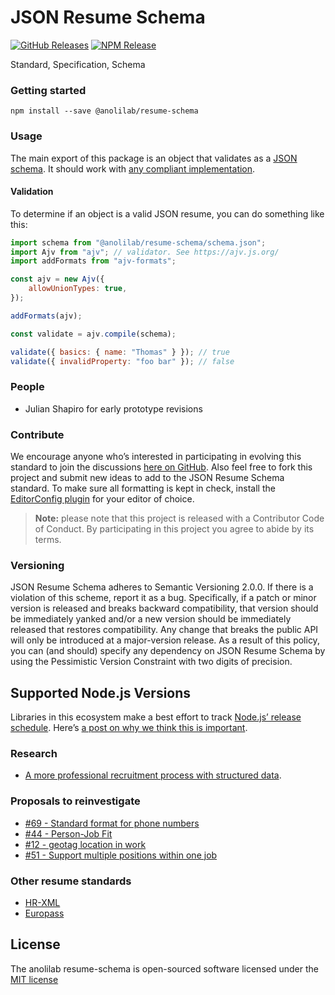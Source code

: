 # JSON Resume Schema

[![GitHub Releases](https://badgen.net/github/tag/anolilab/resume-schema)](https://github.com/anolilab/resume-schema/releases)
[![NPM Release](https://badgen.net/npm/v/@anolilab/resume-schema)](https://www.npmjs.com/package/@anolilab/resume-schema)

Standard, Specification, Schema

### Getting started

```
npm install --save @anolilab/resume-schema
```

### Usage

<!-- textlint-disable @textlint-rule/google/word-list -->

The main export of this package is an object that validates as a [JSON schema](https://json-schema.org/understanding-json-schema/). It should work with [any compliant implementation](https://json-schema.org/implementations.html#validator-javascript).

<!-- textlint-enable @textlint-rule/google/word-list -->

#### Validation

To determine if an object is a valid JSON resume, you can do something like this:

```js
import schema from "@anolilab/resume-schema/schema.json";
import Ajv from "ajv"; // validator. See https://ajv.js.org/
import addFormats from "ajv-formats";

const ajv = new Ajv({
    allowUnionTypes: true,
});

addFormats(ajv);

const validate = ajv.compile(schema);

validate({ basics: { name: "Thomas" } }); // true
validate({ invalidProperty: "foo bar" }); // false
```

### People

<!-- textlint-disable write-good -->

-   Julian Shapiro for early prototype revisions

<!-- textlint-enable write-good -->

### Contribute

We encourage anyone who’s interested in participating in evolving this standard to join the discussions [here on GitHub](https://github.com/jsonresume/resume-schema/issues). Also feel free to fork this project and submit new ideas to add to the JSON Resume Schema standard. To make sure all formatting is kept in check, install the [EditorConfig plugin](https://editorconfig.org/) for your editor of choice.

> **Note:** please note that this project is released with a Contributor Code of Conduct. By participating in this project you agree to abide by its terms.

### Versioning

<!-- textlint-disable @textlint-rule/google/word-list,@textlint-rule/google/slashes,write-good -->

JSON Resume Schema adheres to Semantic Versioning 2.0.0. If there is a violation of
this scheme, report it as a bug. Specifically, if a patch or minor version is
released and breaks backward compatibility, that version should be immediately
yanked and/or a new version should be immediately released that restores
compatibility. Any change that breaks the public API will only be introduced at
a major-version release. As a result of this policy, you can (and should)
specify any dependency on JSON Resume Schema by using the Pessimistic Version
Constraint with two digits of precision.

<!-- textlint-enable @textlint-rule/google/word-list,@textlint-rule/google/slashes,write-good -->

## Supported Node.js Versions

Libraries in this ecosystem make a best effort to track
[Node.js’ release schedule](https://nodejs.org/en/about/releases/). Here’s [a
post on why we think this is important](https://medium.com/the-node-js-collection/maintainers-should-consider-following-node-js-release-schedule-ab08ed4de71a).

### Research

<!-- textlint-disable no-dead-link -->

-   [A more professional recruitment process with structured data](/research/A%20more%20professional%20recruitment%20process%20with%20structured%20CV%20data.pdf).

<!-- textlint-enable no-dead-link -->

### Proposals to reinvestigate

-   [#69 - Standard format for phone numbers](https://github.com/jsonresume/resume-schema/issues/69)
-   [#44 - Person-Job Fit ](https://github.com/jsonresume/resume-schema/issues/44)
-   [#12 - geotag location in work ](https://github.com/jsonresume/resume-schema/issues/12)
-   [#51 - Support multiple positions within one job](https://github.com/jsonresume/resume-schema/issues/51)

### Other resume standards

-   [HR-XML](https://schemas.liquid-technologies.com/HR-XML/2007-04-15/)
-   [Europass](https://europa.eu/europass/en/about-europass)

## License

The anolilab resume-schema is open-sourced software licensed under the [MIT license](LICENSE.md)
